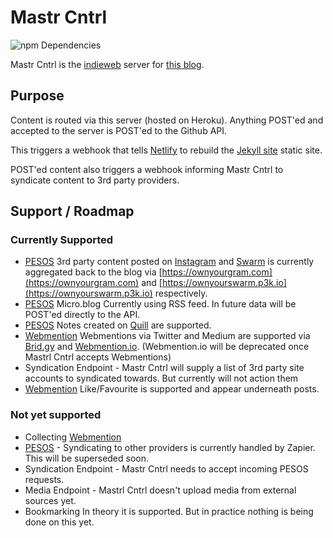 # Mastr Cntrl

![npm Dependencies](https://david-dm.org/vipickering/mastr-cntrl.svg)

Mastr Cntrl is the [indieweb](https://indieweb.org) server for [this blog](https://vincentp.me).

## Purpose

Content is routed via this server (hosted on Heroku). Anything POST'ed and accepted to the server is POST'ed to the Github API.

This triggers a webhook that tells [Netlify](https://netlify.com) to rebuild the [Jekyll site](http://jekyllrb.com) static site.

POST'ed content also triggers a webhook informing Mastr Cntrl to syndicate content to 3rd party providers.

## Support / Roadmap

### Currently Supported

- [PESOS](https://indieweb.org/PESOS) 3rd party content posted on [Instagram](https://www.instagram.com) and [Swarm](https://www.swarmapp.com) is currently aggregated back to the blog via [https://ownyourgram.com](https://ownyourgram.com) and [https://ownyourswarm.p3k.io](https://ownyourswarm.p3k.io) respectively.
- [PESOS](https://indieweb.org/PESOS) Micro.blog Currently using RSS feed. In future data will be POST'ed directly to the API.
- [PESOS](https://indieweb.org/PESOS) Notes created on [Quill](https://quill.p3k.io) are supported.
- [Webmention](https://indieweb.org/webmention) Webmentions via Twitter and Medium are supported via [Brid.gy](https://brid.gy) and [Webmention.io](https://webmention.io). (Webmention.io will be deprecated once Mastrl Cntrl accepts Webmentions)
- Syndication Endpoint - Mastr Cntrl will supply a list of 3rd party site accounts to syndicated towards. But currently will not action them
- [Webmention](https://indieweb.org/webmention) Like/Favourite is  supported and appear underneath posts.

### Not yet supported

- Collecting [Webmention](https://indieweb.org/webmention)
- [PESOS](https://indieweb.org/PESOS) - Syndicating to other providers is currently handled by Zapier. This will be superseded soon.
- Syndication Endpoint - Mastr Cntrl needs to accept incoming PESOS requests.
- Media Endpoint - Mastrl Cntrl doesn't upload media from external sources yet.
- Bookmarking In theory it is supported. But in practice nothing is being done on this yet.
